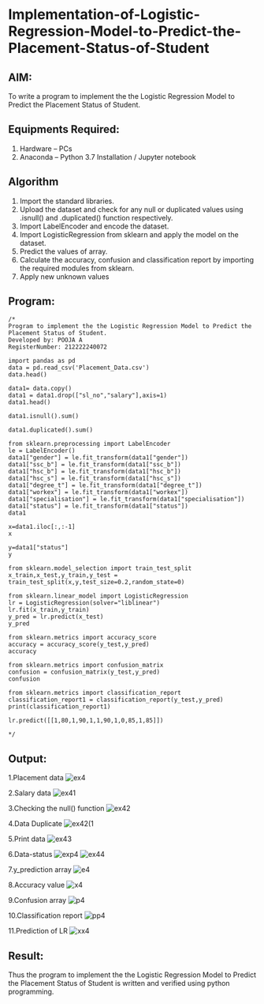 # Implementation-of-Logistic-Regression-Model-to-Predict-the-Placement-Status-of-Student

## AIM:
To write a program to implement the the Logistic Regression Model to Predict the Placement Status of Student.

## Equipments Required:
1. Hardware – PCs
2. Anaconda – Python 3.7 Installation / Jupyter notebook

## Algorithm
1. Import the standard libraries.
2. Upload the dataset and check for any null or duplicated values using .isnull() and .duplicated() function respectively.
3. Import LabelEncoder and encode the dataset.
4. Import LogisticRegression from sklearn and apply the model on the dataset.
5. Predict the values of array.
6. Calculate the accuracy, confusion and classification report by importing the required modules from sklearn.
7. Apply new unknown values

## Program:
```
/*
Program to implement the the Logistic Regression Model to Predict the Placement Status of Student.
Developed by: POOJA A
RegisterNumber: 212222240072

import pandas as pd
data = pd.read_csv('Placement_Data.csv')
data.head()

data1= data.copy()
data1 = data1.drop(["sl_no","salary"],axis=1)
data1.head()

data1.isnull().sum()

data1.duplicated().sum()

from sklearn.preprocessing import LabelEncoder
le = LabelEncoder()
data1["gender"] = le.fit_transform(data1["gender"])
data1["ssc_b"] = le.fit_transform(data1["ssc_b"])
data1["hsc_b"] = le.fit_transform(data1["hsc_b"])
data1["hsc_s"] = le.fit_transform(data1["hsc_s"])
data1["degree_t"] = le.fit_transform(data1["degree_t"])
data1["workex"] = le.fit_transform(data1["workex"])
data1["specialisation"] = le.fit_transform(data1["specialisation"])
data1["status"] = le.fit_transform(data1["status"])
data1

x=data1.iloc[:,:-1]
x

y=data1["status"]
y

from sklearn.model_selection import train_test_split
x_train,x_test,y_train,y_test = train_test_split(x,y,test_size=0.2,random_state=0)

from sklearn.linear_model import LogisticRegression
lr = LogisticRegression(solver="liblinear")
lr.fit(x_train,y_train)
y_pred = lr.predict(x_test)
y_pred

from sklearn.metrics import accuracy_score 
accuracy = accuracy_score(y_test,y_pred) 
accuracy 

from sklearn.metrics import confusion_matrix 
confusion = confusion_matrix(y_test,y_pred) 
confusion

from sklearn.metrics import classification_report 
classification_report1 = classification_report(y_test,y_pred) 
print(classification_report1)

lr.predict([[1,80,1,90,1,1,90,1,0,85,1,85]])

*/
```

## Output:

1.Placement data 
![ex4](https://user-images.githubusercontent.com/119390329/235430538-8fb3b534-dcf0-4aed-a3c3-64788743e597.png)

2.Salary data
![ex41](https://user-images.githubusercontent.com/119390329/236657368-47f1c662-187a-4d0b-838c-f12b10fec979.png)

3.Checking the null() function
![ex42](https://user-images.githubusercontent.com/119390329/236657390-79bf5814-5ccb-402c-984d-2c78e6498b1c.png)

4.Data Duplicate
![ex42(1](https://user-images.githubusercontent.com/119390329/236657402-df27f33b-8406-41b9-8d5a-515aceada451.png)

5.Print data
![ex43](https://user-images.githubusercontent.com/119390329/236657441-bcff15bc-336f-4f20-8456-53e4c6685b48.png)

6.Data-status
![exp4](https://user-images.githubusercontent.com/119390329/236657555-13e6583b-a44d-4ff5-86a3-d96197b28f41.jpg)
![ex44](https://user-images.githubusercontent.com/119390329/236657563-f0a93c69-3749-422b-baaf-bfeba423b809.png)

7.y_prediction array
![e4](https://user-images.githubusercontent.com/119390329/236657624-35463ac6-3bd7-4126-a50b-fbbfe14b2f5c.jpg)

8.Accuracy value
![x4](https://user-images.githubusercontent.com/119390329/236657632-bdb36a4d-ea31-4a31-af04-684b99803a24.jpg)

9.Confusion array
![p4](https://user-images.githubusercontent.com/119390329/236660391-d2f41df9-78ac-4337-a8ec-ff5ad8cb9a05.jpg)

10.Classification report
![pp4](https://user-images.githubusercontent.com/119390329/236660439-1c73a739-a015-4716-b95b-b03bf39b73f6.jpg)

11.Prediction of LR
![xx4](https://user-images.githubusercontent.com/119390329/236660482-64427857-0cf0-448b-9eb7-57aab5816a8b.jpg)

## Result:
Thus the program to implement the the Logistic Regression Model to Predict the Placement Status of Student is written and verified using python programming.

